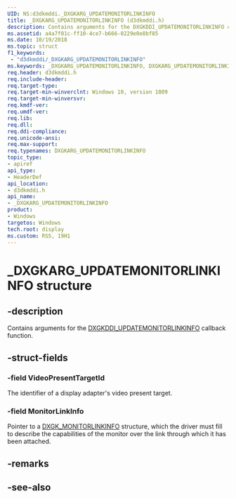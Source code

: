 ```yaml
---
UID: NS:d3dkmddi._DXGKARG_UPDATEMONITORLINKINFO
title: _DXGKARG_UPDATEMONITORLINKINFO (d3dkmddi.h)
description: Contains arguments for the DXGKDDI_UPDATEMONITORLINKINFO callback function.
ms.assetid: a4a7f01c-ff10-4ce7-b666-0229e0e8bf85
ms.date: 10/19/2018
ms.topic: struct
f1_keywords:
 - "d3dkmddi/_DXGKARG_UPDATEMONITORLINKINFO"
ms.keywords: _DXGKARG_UPDATEMONITORLINKINFO, DXGKARG_UPDATEMONITORLINKINFO, *INOUT_PDXGKARG_UPDATEMONITORLINKINFO
req.header: d3dkmddi.h
req.include-header:
req.target-type:
req.target-min-winverclnt: Windows 10, version 1809
req.target-min-winversvr:
req.kmdf-ver:
req.umdf-ver:
req.lib:
req.dll:
req.ddi-compliance:
req.unicode-ansi:
req.max-support:
req.typenames: DXGKARG_UPDATEMONITORLINKINFO
topic_type:
- apiref
api_type:
- HeaderDef
api_location:
- d3dkmddi.h
api_name:
- _DXGKARG_UPDATEMONITORLINKINFO
product: 
- Windows
targetos: Windows
tech.root: display
ms.custom: RS5, 19H1
---
```


# _DXGKARG_UPDATEMONITORLINKINFO structure

## -description

Contains arguments for the [DXGKDDI_UPDATEMONITORLINKINFO](../d3dkmddi/nc-d3dkmddi-dxgkddi_updatemonitorlinkinfo.md) callback function.

## -struct-fields

### -field VideoPresentTargetId

The identifier of a display adapter's video present target.

### -field MonitorLinkInfo

Pointer to a [DXGK_MONITORLINKINFO](../d3dkmddi/ns-d3dkmddi-_dxgk_monitorlinkinfo.md) structure, which the driver must fill to describe the capabilities of the monitor over the link through which it has been attached.

## -remarks

## -see-also
